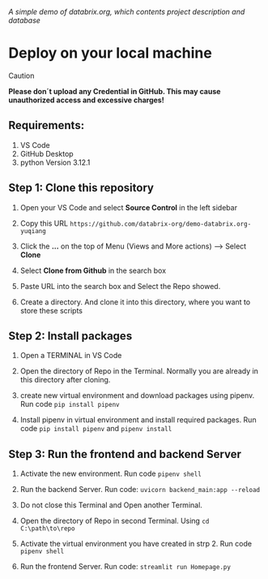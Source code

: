*A simple demo of databrix.org, which contents project description and database*
# Deploy on your local machine

> [!CAUTION]
> **Please don´t upload any Credential in GitHub. This may cause unauthorized access and excessive charges!**

## Requirements:
1. VS Code
2. GitHub Desktop
3. python Version 3.12.1


## Step 1: Clone this repository
1. Open your VS Code and select **Source Control** in the left sidebar

2. Copy this URL `https://github.com/databrix-org/demo-databrix.org-yuqiang`

3. Click the **...** on the top of Menu (Views and More actions) --> Select **Clone**

4. Select **Clone from Github** in the search box

5. Paste URL into the search box and Select the Repo showed.

6. Create a directory. And clone it into this directory, where you want to store these scripts

## Step 2: Install packages

1. Open a TERMINAL in VS Code

2. Open the directory of Repo in the Terminal. Normally you are already in this directory after cloning.

3. create new virtual environment and download packages using pipenv. Run code `pip install pipenv`

4. Install pipenv in virtual environment and install required packages. Run code `pip install pipenv` and `pipenv install`

## Step 3: Run the frontend and backend Server

1. Activate the new environment. Run code `pipenv shell`

2. Run the backend Server. Run code: `uvicorn backend_main:app --reload`

3. Do not close this Terminal and Open another Terminal.

4. Open the directory of Repo in second Terminal. Using `cd C:\path\to\repo`

5. Activate the virtual environment you have created in strp 2. Run code `pipenv shell`

6. Run the frontend Server. Run code: `streamlit run Homepage.py`
